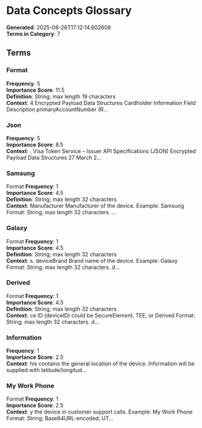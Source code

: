 # Data Concepts Glossary

**Generated**: 2025-08-26T17:12:14.602608  
**Terms in Category**: 7  

## Terms

### Format
**Frequency**: 5  
**Importance Score**: 11.5  
**Definition**: String; max length 19 characters  
**Context**: 4 Encrypted Payload Data Structures Cardholder Information Field Description primaryAccountNumber (R...  

### Json
**Frequency**: 5  
**Importance Score**: 8.5  
**Context**: . Visa Token Service – Issuer API Specifications (JSON) Encrypted Payload Data Structures 27 March 2...  

### Samsung
Format
**Frequency**: 1  
**Importance Score**: 4.5  
**Definition**: String; max length 32 characters  
**Context**: Manufacturer Manufacturer of the device. Example: Samsung Format: String; max length 32 characters. ...  

### Galaxy
Format
**Frequency**: 1  
**Importance Score**: 4.5  
**Definition**: String; max length 32 characters  
**Context**: s. deviceBrand Brand name of the device. Example: Galaxy Format: String; max length 32 characters. d...  

### Derived
Format
**Frequency**: 1  
**Importance Score**: 4.5  
**Definition**: String; max length 32 characters  
**Context**: ce ID (deviceID) could be SecureElement, TEE, or Derived Format: String; max length 32 characters. d...  

### Information
**Frequency**: 1  
**Importance Score**: 2.5  
**Context**: his contains the general location of the device. Information will be supplied with latitude/longitud...  

### My Work Phone
Format
**Frequency**: 1  
**Importance Score**: 2.5  
**Context**: y the device in customer support calls. Example: My Work Phone Format: String; Base64URL-encoded; UT...  


